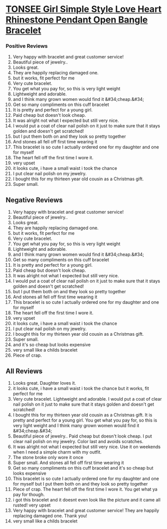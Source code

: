 # [TONSEE Girl Simple Style Love Heart Rhinestone Pendant Open Bangle Bracelet](https://products.checkmycream.com/products/TONSEE-Girl-Simple-Style-Love-Heart-Rhinestone-Pendant-Open-Bangle-Bracelet.html)

### Positive Reviews

<ol>
      <li>Very happy with bracelet and great customer service!  </li>
      <li>Beautiful piece of jewelry..</li>
      <li>Looks great.  </li>
      <li>They are happily replacing damaged one.  </li>
      <li>but it works, fit perfect for me</li>
      <li>Very cute bracelet.</li>
      <li>You get what you pay for, so this is very light weight</li>
      <li>Lightweight and adorable.</li>
      <li>and I think many grown women would find it &amp;#34;cheap.&amp;#34;</li>
      <li>Get so many compliments on this cuff bracelet</li>
      <li>It is pretty and perfect for a young girl.  </li>
      <li>Paid cheap but doesn&#x27;t look cheap.</li>
      <li>It was alright not what I expected but still very nice.</li>
      <li>I would put a coat of clear nail polish on it just to make sure that it stays golden and doesn&#x27;t get scratched!</li>
      <li>but I put them both on and they look so pretty together</li>
      <li>And stones all fell off first time wearing it</li>
      <li>This bracelet is so cute I actually ordered one for my daughter and one for myself</li>
      <li>The heart fell off the first time I wore it.</li>
      <li>very upset</li>
      <li>it looks cute, i have a small waist i took the chance</li>
      <li>I put clear nail polish on my jewelry.</li>
      <li>I bought this for my thirteen year old cousin as a Christmas gift.  </li>
      <li>Super small.</li>
</ol>


<h2>Negative Reviews</h2>
<ol>
<li> Very happy with bracelet and great customer service!  </li>
<li> Beautiful piece of jewelry..</li>
<li> Looks great.  </li>
<li> They are happily replacing damaged one.  </li>
<li> but it works, fit perfect for me</li>
<li> Very cute bracelet.</li>
<li> You get what you pay for, so this is very light weight</li>
<li> Lightweight and adorable.</li>
<li> and I think many grown women would find it &amp;#34;cheap.&amp;#34;</li>
<li> Get so many compliments on this cuff bracelet</li>
<li> It is pretty and perfect for a young girl.  </li>
<li> Paid cheap but doesn&#x27;t look cheap.</li>
<li> It was alright not what I expected but still very nice.</li>
<li> I would put a coat of clear nail polish on it just to make sure that it stays golden and doesn&#x27;t get scratched!</li>
<li> but I put them both on and they look so pretty together</li>
<li> And stones all fell off first time wearing it</li>
<li> This bracelet is so cute I actually ordered one for my daughter and one for myself</li>
<li> The heart fell off the first time I wore it.</li>
<li> very upset</li>
<li> it looks cute, i have a small waist i took the chance</li>
<li> I put clear nail polish on my jewelry.</li>
<li> I bought this for my thirteen year old cousin as a Christmas gift.  </li>
<li> Super small.</li>
<li> and it&#x27;s so cheap but looks expensive</li>
<li> very small like a childs bracelet</li>
<li> Piece of crap.</li>
</ol>

<h2>All Reviews</h2>

<ol>
    <li> Looks great.  Daughter loves it.</li>
    <li> it looks cute, i have a small waist i took the chance but it works, fit perfect for me</li>
    <li> Very cute bracelet. Lightweight and adorable. I would put a coat of clear nail polish on it just to make sure that it stays golden and doesn&#x27;t get scratched!</li>
    <li> I bought this for my thirteen year old cousin as a Christmas gift.  It is pretty and perfect for a young girl.  You get what you pay for, so this is very light weight and I think many grown women would find it &amp;#34;cheap.&amp;#34;</li>
    <li> Beautiful piece of jewelry.. Paid cheap but doesn&#x27;t look cheap. I put clear nail polish on my jewelry. Color last and avoids scratches.</li>
    <li> It was alright not what I expected but still very nice. Use it on weekends when I need a simple charm with my outfit.</li>
    <li> The stone broke only  wore it once</li>
    <li> Super small. And stones all fell off first time wearing it</li>
    <li> Get so many compliments on this cuff bracelet and it&#x27;s so cheap but looks expensive</li>
    <li> This bracelet is so cute I actually ordered one for my daughter and one for myself but I put them both on and they look so pretty together</li>
    <li> Piece of crap. The heart fell off the first time I wore it. You get what ya pay for though.</li>
    <li> i got this bracelet and it doesnt even look like the picture and it came all rusted! very upset</li>
    <li> Very happy with bracelet and great customer service!  They are happily replacing damaged one.  Thank you!</li>
    <li> very small like a childs bracelet</li>
</ol>




